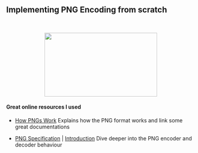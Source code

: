## Implementing PNG Encoding from scratch

<br>

<!-- ![hey](https://i.giphy.com/Ws6T5PN7wHv3cY8xy8.gif){ .image25percent } -->

<p align="center"> 
<img src = "https://i.giphy.com/lovLgBpqzAHBvG1kI5.gif" width = "300" height = "170" >
</p>

#### Great online resources I used

* [How PNGs Work](https://medium.com/@duhroach/how-png-works-f1174e3cc7b7) 
   Explains how the PNG format works and link some great documentations

* [PNG Specification](https://www.w3.org/TR/png/) | [Introduction](https://www.w3.org/TR/PNG-Introduction.html)
   Dive deeper into the PNG encoder and decoder behaviour





